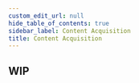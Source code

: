 ```yaml
---
custom_edit_url: null
hide_table_of_contents: true
sidebar_label: Content Acquisition
title: Content Acquisition
---
```


## WIP